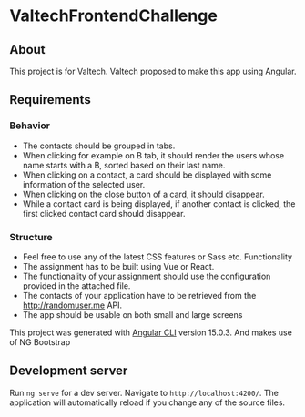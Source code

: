 # ValtechFrontendChallenge
## About
This project is for Valtech. Valtech proposed to make this app using Angular.

## Requirements

### Behavior
* The contacts should be grouped in tabs.
* When clicking for example on B tab, it should render the users whose name starts with a B, sorted based on their last name.
* When clicking on a contact, a card should be displayed with some information of the selected user.
* When clicking on the close button of a card, it should disappear.
* While a contact card is being displayed, if another contact is clicked, the first clicked contact card should disappear.

### Structure
* Feel free to use any of the latest CSS features or Sass etc. Functionality
* The assignment has to be built using Vue or React.
* The functionality of your assignment should use the configuration provided in the attached file.
* The contacts of your application have to be retrieved from the http://randomuser.me API.
* The app should be usable on both small and large screens

This project was generated with [Angular CLI](https://github.com/angular/angular-cli) version 15.0.3. And makes use of NG Bootstrap

## Development server

Run `ng serve` for a dev server. Navigate to `http://localhost:4200/`. The application will automatically reload if you change any of the source files.
